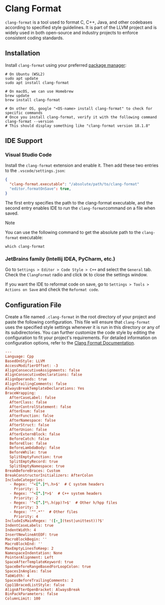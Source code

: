 # Clang Format

`clang-format` is a tool used to format C, C++, Java, and other codebases according to specified style guidelines. It is part of the LLVM project and is widely used in both open-source and industry projects to enforce consistent coding standards.

## Installation

Install `clang-format` using your preferred [package manager](https://en.wikipedia.org/wiki/List_of_software_package_management_systems):

```shell
# On Ubuntu (WSL2)
sudo apt update
sudo apt install clang-format

# On macOS, we can use Homebrew
brew update
brew install clang-format

# On other OS, google "<OS-name> install clang-format" to check for specific commands
# Once you install clang-format, verify it with the following command
clang-format --version
# This should display something like "clang-format version 18.1.8"
```

## IDE Support

### Visual Studio Code

Install the `clang-format` extension and enable it. Then add these two entries to the `.vscode/settings.json`:

```json
{
  "clang-format.executable": "/absolute/path/to/clang-format"
  "editor.formatOnSave": true,
}
```

The first entry specifies the path to the clang-format executable, and the second entry enables IDE to run the `clang-format`command on a file when saved. 

> [!NOTE]
>
> You can use the following command to get the absolute path to the `clang-format` executable:
>
> ```shell
> which clang-format
> ```

### JetBrains family (Intellij IDEA, PyCharm, etc.)

Go to `Settings > Editor > Code Style > C++` and select the `General` tab. Check the `ClangFormat` radio and click `OK` to close the settings window. 

If you want the IDE to reformat code on save, go to `Settings > Tools > Actions on Save` and check the `Reformat code`.

## Configuration File

Create a file named `.clang-format` in the root directory of your project and paste the following configuration. This file will ensure that `clang-format` uses the specified style settings whenever it is run in this directory or any of its subdirectories. You can further customize the code style by editing the configuration to fit your project's requirements. For detailed information on configuration options, refer to the [Clang Format Documentation](https://clang.llvm.org/docs/ClangFormatStyleOptions.html).

```ini
---
Language: Cpp
BasedOnStyle: LLVM
AccessModifierOffset: -3
AlignConsecutiveAssignments: false
AlignConsecutiveDeclarations: false
AlignOperands: true
AlignTrailingComments: false
AlwaysBreakTemplateDeclarations: Yes
BraceWrapping:
  AfterCaseLabel: false
  AfterClass: false
  AfterControlStatement: false
  AfterEnum: false
  AfterFunction: false
  AfterNamespace: false
  AfterStruct: false
  AfterUnion: false
  AfterExternBlock: false
  BeforeCatch: false
  BeforeElse: false
  BeforeLambdaBody: false
  BeforeWhile: true
  SplitEmptyFunction: true
  SplitEmptyRecord: true
  SplitEmptyNamespace: true
BreakBeforeBraces: Custom
BreakConstructorInitializers: AfterColon
IncludeCategories:
  - Regex: '^<[^.]*\.h>$'  # C system headers
    Priority: 1
  - Regex: '^<[^.]*>$'  # C++ system headers
    Priority: 2
  - Regex: '^<[^.]*\.h(pp)?>$'  # Other h/hpp files
    Priority: 3
  - Regex: '^".*"'  # Other files
    Priority: 4
IncludeIsMainRegex: '([-_](test|unittest))?$'
IndentCaseLabels: true
IndentWidth: 4
InsertNewlineAtEOF: true
MacroBlockBegin: ''
MacroBlockEnd: ''
MaxEmptyLinesToKeep: 2
NamespaceIndentation: None
PointerAlignment: Left
SpaceAfterTemplateKeyword: true
SpaceBeforeRangeBasedForLoopColon: true
SpacesInAngles: false
TabWidth: 4
SpacesBeforeTrailingComments: 2
Cpp11BracedListStyle: false
AlignAfterOpenBracket: AlwaysBreak
BinPackParameters: false
ColumnLimit: 100
```

